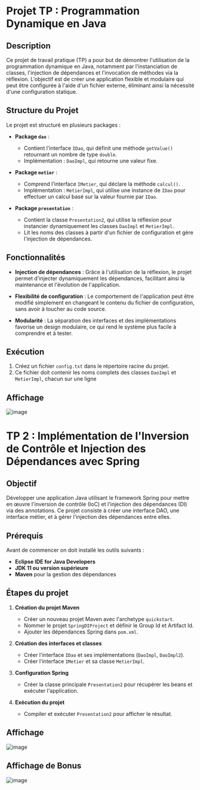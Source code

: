 # Projet TP : Programmation Dynamique en Java

## Description 

Ce projet de travail pratique (TP) a pour but de démontrer l'utilisation de la programmation dynamique en Java, 
notamment par l'instanciation de classes, l'injection de dépendances et l'invocation de méthodes via la réflexion.
L'objectif est de créer une application flexible et modulaire qui peut être configurée à l'aide d'un fichier externe, éliminant ainsi la nécessité d'une configuration statique.

## Structure du Projet

Le projet est structuré en plusieurs packages :

- **Package `dao`** : 
  - Contient l'interface `IDao`, qui définit une méthode `getValue()` retournant un nombre de type `double`.
  - Implémentation : `DaoImpl`, qui retourne une valeur fixe.

- **Package `metier`** : 
  - Comprend l'interface `IMetier`, qui déclare la méthode `calcul()`.
  - Implémentation : `MetierImpl`, qui utilise une instance de `IDao` pour effectuer un calcul basé sur la valeur fournie par `IDao`.

- **Package `presentation`** : 
  - Contient la classe `Presentation2`, qui utilise la réflexion pour instancier dynamiquement les classes `DaoImpl` et `MetierImpl`.
  - Lit les noms des classes à partir d'un fichier de configuration et gère l'injection de dépendances.

## Fonctionnalités

- **Injection de dépendances** : Grâce à l'utilisation de la réflexion, le projet permet d'injecter dynamiquement les dépendances, facilitant ainsi la maintenance et l'évolution de l'application.
  
- **Flexibilité de configuration** : Le comportement de l'application peut être modifié simplement en changeant le contenu du fichier de configuration, sans avoir à toucher au code source.

- **Modularité** : La séparation des interfaces et des implémentations favorise un design modulaire, ce qui rend le système plus facile à comprendre et à tester.

## Exécution

1. Créez un fichier `config.txt` dans le répertoire racine du projet.
2. Ce fichier doit contenir les noms complets des classes `DaoImpl` et `MetierImpl`, chacun sur une ligne


## Affichage 
![image](https://github.com/user-attachments/assets/b44d5cbb-8c5a-4c59-9cf2-646b2ddd9166)


# TP 2 : Implémentation de l'Inversion de Contrôle et Injection des Dépendances avec Spring  

## Objectif

Développer une application Java utilisant le framework Spring pour mettre en œuvre l'inversion de contrôle (IoC) 
et l'injection des dépendances (DI) via des annotations. Ce projet consiste à créer une interface DAO, une interface métier, 
et à gérer l'injection des dépendances entre elles.

## Prérequis

Avant de commencer on doit installé les outils suivants :

- **Eclipse IDE for Java Developers**
- **JDK 11 ou version supérieure**
- **Maven** pour la gestion des dépendances

## Étapes du projet

1. **Création du projet Maven**
   - Créer un nouveau projet Maven avec l'archetype `quickstart`.
   - Nommer le projet `SpringDIProject` et définir le Group Id et Artifact Id.
   - Ajouter les dépendances Spring dans `pom.xml`.

2. **Création des interfaces et classes**
   - Créer l'interface `IDao` et ses implémentations (`DaoImpl`, `DaoImpl2`).
   - Créer l'interface `IMetier` et sa classe `MetierImpl`.

3. **Configuration Spring**
   - Créer la classe principale `Presentation2` pour récupérer les beans et exécuter l'application.

4. **Exécution du projet**
   - Compiler et exécuter `Presentation2` pour afficher le résultat.

  ## Affichage 
  ![image](https://github.com/user-attachments/assets/0f9b2d1b-2453-4426-86c5-94dda6df858c)


   ## Affichage de Bonus 
   ![image](https://github.com/user-attachments/assets/58902536-180b-4ea3-8288-132112a4c1a1)

